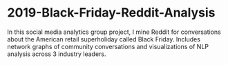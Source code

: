 # 2019-Black-Friday-Reddit-Analysis
In this social media analytics group project, I mine Reddit for conversations about the American retail superholiday called Black Friday.
Includes network graphs of community conversations and visualizations of NLP analysis across 3 industry leaders.

